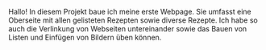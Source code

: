 Hallo! In diesem Projekt baue ich meine erste Webpage. Sie umfasst eine Oberseite mit allen gelisteten Rezepten sowie diverse Rezepte. Ich habe so auch die Verlinkung von Webseiten untereinander sowie das Bauen von Listen und Einfügen von Bildern üben können.